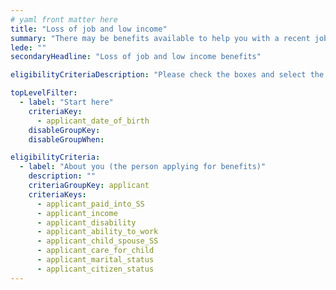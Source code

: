 ```yaml
---
# yaml front matter here
title: "Loss of job and low income"
summary: "There may be benefits available to help you with a recent job loss or if you have low income, including financial help and retraining."
lede: ""
secondaryHeadline: "Loss of job and low income benefits"

eligibilityCriteriaDescription: "Please check the boxes and select the options that best describe your situation. Answer as many questions as possible for the most accurate results."

topLevelFilter:
  - label: "Start here"
    criteriaKey: 
      - applicant_date_of_birth
    disableGroupKey:
    disableGroupWhen:

eligibilityCriteria:
  - label: "About you (the person applying for benefits)"
    description: ""
    criteriaGroupKey: applicant
    criteriaKeys:
      - applicant_paid_into_SS
      - applicant_income
      - applicant_disability
      - applicant_ability_to_work
      - applicant_child_spouse_SS
      - applicant_care_for_child
      - applicant_marital_status
      - applicant_citizen_status
---
```

